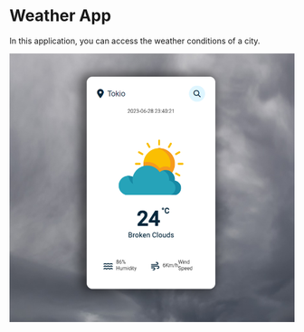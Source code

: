 # Weather App

In this application, you can access the weather conditions of a city.

![Screenshot](/imgs/ScreeshotWeatherApp.png)